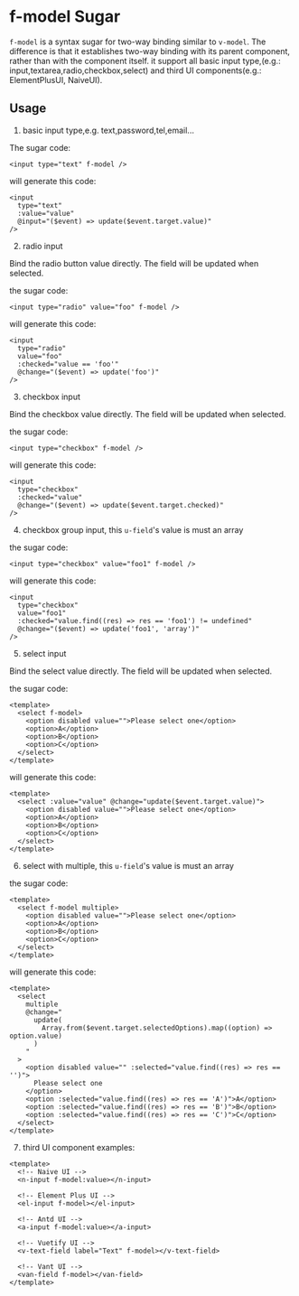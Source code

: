 # f-model Sugar

`f-model` is a syntax sugar for two-way binding similar to `v-model`. The difference is that it establishes two-way binding with its parent component, rather than with the component itself. it support all basic input type,(e.g.: input,textarea,radio,checkbox,select) and third UI components(e.g.: ElementPlusUI, NaiveUI).

## Usage

1. basic input type,e.g. text,password,tel,email...

The sugar code:

```vue
<input type="text" f-model />
```

will generate this code:

```vue
<input
  type="text"
  :value="value"
  @input="($event) => update($event.target.value)"
/>
```

2. radio input

Bind the radio button value directly. The field will be updated when selected.

the sugar code:

```vue
<input type="radio" value="foo" f-model />
```

will generate this code:

```vue
<input
  type="radio"
  value="foo"
  :checked="value == 'foo'"
  @change="($event) => update('foo')"
/>
```

3. checkbox input

Bind the checkbox value directly. The field will be updated when selected.

the sugar code:

```vue
<input type="checkbox" f-model />
```

will generate this code:

```vue
<input
  type="checkbox"
  :checked="value"
  @change="($event) => update($event.target.checked)"
/>
```

4. checkbox group input, this `u-field`'s value is must an array

the sugar code:

```vue
<input type="checkbox" value="foo1" f-model />
```

will generate this code:

```vue
<input
  type="checkbox"
  value="foo1"
  :checked="value.find((res) => res == 'foo1') != undefined"
  @change="($event) => update('foo1', 'array')"
/>
```

5. select input

Bind the select value directly. The field will be updated when selected.

the sugar code:

```vue
<template>
  <select f-model>
    <option disabled value="">Please select one</option>
    <option>A</option>
    <option>B</option>
    <option>C</option>
  </select>
</template>
```

will generate this code:

```vue
<template>
  <select :value="value" @change="update($event.target.value)">
    <option disabled value="">Please select one</option>
    <option>A</option>
    <option>B</option>
    <option>C</option>
  </select>
</template>
```

6. select with multiple, this `u-field`'s value is must an array

the sugar code:

```vue
<template>
  <select f-model multiple>
    <option disabled value="">Please select one</option>
    <option>A</option>
    <option>B</option>
    <option>C</option>
  </select>
</template>
```

will generate this code:

```vue
<template>
  <select
    multiple
    @change="
      update(
        Array.from($event.target.selectedOptions).map((option) => option.value)
      )
    "
  >
    <option disabled value="" :selected="value.find((res) => res == '')">
      Please select one
    </option>
    <option :selected="value.find((res) => res == 'A')">A</option>
    <option :selected="value.find((res) => res == 'B')">B</option>
    <option :selected="value.find((res) => res == 'C')">C</option>
  </select>
</template>
```

7. third UI component examples:

```vue
<template>
  <!-- Naive UI -->
  <n-input f-model:value></n-input>

  <!-- Element Plus UI -->
  <el-input f-model></el-input>

  <!-- Antd UI -->
  <a-input f-model:value></a-input>

  <!-- Vuetify UI -->
  <v-text-field label="Text" f-model></v-text-field>

  <!-- Vant UI -->
  <van-field f-model></van-field>
</template>
```
